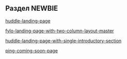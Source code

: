 ## Раздел NEWBIE
[huddle-landing-page](https://kosticyn.github.io/fontend_mentor_io/huddle-landing-page/)

[fylo-landing-page-with-two-column-layout-master](https://kosticyn.github.io/fontend_mentor_io/fylo-landing-page-with-two-column-layout-master)

[huddle-landing-page-with-single-introductory-section](https://kosticyn.github.io/fontend_mentor_io/huddle-landing-page-with-single-introductory-section/index.html)

[ping-coming-soon-page](https://kosticyn.github.io/fontend_mentor_io/ping-coming-soon-page/index.html)
